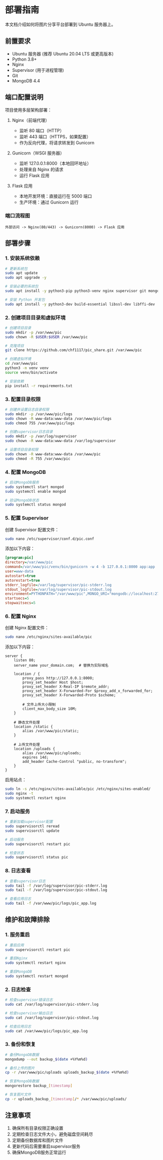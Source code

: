 # 部署指南

本文档介绍如何将图片分享平台部署到 Ubuntu 服务器上。

## 前置要求

- Ubuntu 服务器 (推荐 Ubuntu 20.04 LTS 或更高版本)
- Python 3.8+
- Nginx
- Supervisor (用于进程管理)
- Git
- MongoDB 4.4

## 端口配置说明

项目使用多层架构部署：

1. Nginx（前端代理）
   - 监听 80 端口（HTTP）
   - 监听 443 端口（HTTPS，如果配置）
   - 作为反向代理，将请求转发到 Gunicorn

2. Gunicorn（WSGI 服务器）
   - 监听 127.0.0.1:8000（本地回环地址）
   - 处理来自 Nginx 的请求
   - 运行 Flask 应用

3. Flask 应用
   - 本地开发环境：直接运行在 5000 端口
   - 生产环境：通过 Gunicorn 运行

### 端口流程图
```
外部访问 -> Nginx(80/443) -> Gunicorn(8000) -> Flask 应用
```

## 部署步骤

### 1. 安装系统依赖

```bash
# 更新系统包
sudo apt update
sudo apt upgrade -y

# 安装必要的系统包
sudo apt install -y python3-pip python3-venv nginx supervisor git mongodb

# 安装 Python 开发包
sudo apt install -y python3-dev build-essential libssl-dev libffi-dev
```

### 2. 创建项目目录和虚拟环境

```bash
# 创建项目目录
sudo mkdir -p /var/www/pic
sudo chown -R $USER:$USER /var/www/pic

# 克隆项目
git clone https://github.com/chf1117/pic_share.git /var/www/pic

# 创建虚拟环境
cd /var/www/pic
python3 -m venv venv
source venv/bin/activate

# 安装依赖
pip install -r requirements.txt
```

### 3. 配置目录权限

```bash
# 创建并设置日志目录权限
sudo mkdir -p /var/www/pic/logs
sudo chown -R www-data:www-data /var/www/pic/logs
sudo chmod 755 /var/www/pic/logs

# 创建supervisor日志目录
sudo mkdir -p /var/log/supervisor
sudo chown -R www-data:www-data /var/log/supervisor

# 设置项目目录权限
sudo chown -R www-data:www-data /var/www/pic
sudo chmod -R 755 /var/www/pic
```

### 4. 配置 MongoDB

```bash
# 启动MongoDB服务
sudo systemctl start mongod
sudo systemctl enable mongod

# 验证MongoDB状态
sudo systemctl status mongod
```

### 5. 配置 Supervisor

创建 Supervisor 配置文件：

```bash
sudo nano /etc/supervisor/conf.d/pic.conf
```

添加以下内容：

```ini
[program:pic] 
directory=/var/www/pic 
command=/var/www/pic/venv/bin/gunicorn -w 4 -b 127.0.0.1:8000 app:app 
user=www-data 
autostart=true 
autorestart=true 
stderr_logfile=/var/log/supervisor/pic-stderr.log 
stdout_logfile=/var/log/supervisor/pic-stdout.log 
environment=PYTHONPATH="/var/www/pic",MONGO_URI="mongodb://localhost:27017/your_database_name" 
startsecs=5
stopwaitsecs=5
```

### 6. 配置 Nginx

创建 Nginx 配置文件：

```bash
sudo nano /etc/nginx/sites-available/pic
```

添加以下内容：

```nginx
server {
    listen 80;
    server_name your_domain.com;  # 替换为实际域名

    location / {
        proxy_pass http://127.0.0.1:8000;
        proxy_set_header Host $host;
        proxy_set_header X-Real-IP $remote_addr;
        proxy_set_header X-Forwarded-For $proxy_add_x_forwarded_for;
        proxy_set_header X-Forwarded-Proto $scheme;
        
        # 文件上传大小限制
        client_max_body_size 10M;
    }

    # 静态文件处理
    location /static {
        alias /var/www/pic/static;
    }

    # 上传文件处理
    location /uploads {
        alias /var/www/pic/uploads;
        expires 14d;
        add_header Cache-Control "public, no-transform";
    }
}
```

启用站点：

```bash
sudo ln -s /etc/nginx/sites-available/pic /etc/nginx/sites-enabled/
sudo nginx -t
sudo systemctl restart nginx
```

### 7. 启动服务

```bash
# 重新加载supervisor配置
sudo supervisorctl reread
sudo supervisorctl update

# 启动服务
sudo supervisorctl restart pic

# 检查状态
sudo supervisorctl status pic
```

### 8. 日志查看

```bash
# 查看supervisor日志
sudo tail -f /var/log/supervisor/pic-stderr.log
sudo tail -f /var/log/supervisor/pic-stdout.log

# 查看应用日志
sudo tail -f /var/www/pic/logs/pic_app.log
```

## 维护和故障排除

### 1. 服务重启

```bash
# 重启应用
sudo supervisorctl restart pic

# 重启Nginx
sudo systemctl restart nginx

# 重启MongoDB
sudo systemctl restart mongod
```

### 2. 日志检查

```bash
# 检查supervisor错误日志
sudo cat /var/log/supervisor/pic-stderr.log

# 检查supervisor输出日志
sudo cat /var/log/supervisor/pic-stdout.log

# 检查应用日志
sudo cat /var/www/pic/logs/pic_app.log
```

### 3. 备份和恢复

```bash
# 备份MongoDB数据
mongodump --out backup_$(date +%Y%m%d)

# 备份上传的图片
cp -r /var/www/pic/uploads uploads_backup_$(date +%Y%m%d)

# 恢复MongoDB数据
mongorestore backup_[timestamp]

# 恢复图片文件
cp -r uploads_backup_[timestamp]/* /var/www/pic/uploads/
```

## 注意事项

1. 确保所有目录权限正确设置
2. 定期检查日志文件大小，避免磁盘空间耗尽
3. 定期备份数据库和图片文件
4. 更新代码后需要重启supervisor服务
5. 确保MongoDB服务正常运行
